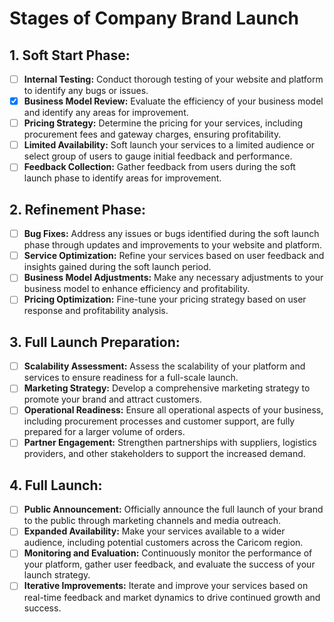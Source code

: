 # Stages of Company Brand Launch

## 1. Soft Start Phase:

- [ ] **Internal Testing:** Conduct thorough testing of your website and platform to identify any bugs or issues.
- [x] **Business Model Review:** Evaluate the efficiency of your business model and identify any areas for improvement.
- [ ] **Pricing Strategy:** Determine the pricing for your services, including procurement fees and gateway charges, ensuring profitability.
- [ ] **Limited Availability:** Soft launch your services to a limited audience or select group of users to gauge initial feedback and performance.
- [ ] **Feedback Collection:** Gather feedback from users during the soft launch phase to identify areas for improvement.

## 2. Refinement Phase:

- [ ] **Bug Fixes:** Address any issues or bugs identified during the soft launch phase through updates and improvements to your website and platform.
- [ ] **Service Optimization:** Refine your services based on user feedback and insights gained during the soft launch period.
- [ ] **Business Model Adjustments:** Make any necessary adjustments to your business model to enhance efficiency and profitability.
- [ ] **Pricing Optimization:** Fine-tune your pricing strategy based on user response and profitability analysis.

## 3. Full Launch Preparation:

- [ ] **Scalability Assessment:** Assess the scalability of your platform and services to ensure readiness for a full-scale launch.
- [ ] **Marketing Strategy:** Develop a comprehensive marketing strategy to promote your brand and attract customers.
- [ ] **Operational Readiness:** Ensure all operational aspects of your business, including procurement processes and customer support, are fully prepared for a larger volume of orders.
- [ ] **Partner Engagement:** Strengthen partnerships with suppliers, logistics providers, and other stakeholders to support the increased demand.

## 4. Full Launch:

- [ ] **Public Announcement:** Officially announce the full launch of your brand to the public through marketing channels and media outreach.
- [ ] **Expanded Availability:** Make your services available to a wider audience, including potential customers across the Caricom region.
- [ ] **Monitoring and Evaluation:** Continuously monitor the performance of your platform, gather user feedback, and evaluate the success of your launch strategy.
- [ ] **Iterative Improvements:** Iterate and improve your services based on real-time feedback and market dynamics to drive continued growth and success.

